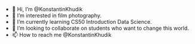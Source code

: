 - 👋 Hi, I’m @KonstantinKhudik
- 👀 I’m interested in film photography.
- 🌱 I’m currently learning CS50 Introduction Data Science.
- 💞️ I’m looking to collaborate on students who want to change this world.
- 📫 How to reach me @KonstantinKhudik

<!---
KonstantinKhudik/KonstantinKhudik is a ✨ special ✨ repository because its `README.md` (this file) appears on your GitHub profile.
You can click the Preview link to take a look at your changes.
--->
